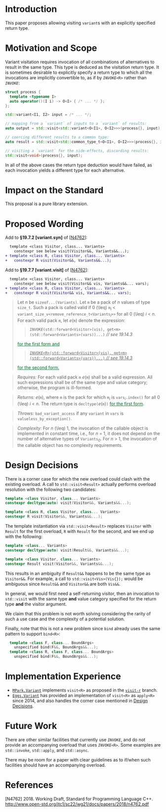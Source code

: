 # Introduction

This paper proposes allowing visiting `variant`s with an explicitly
specified return type.

# Motivation and Scope

Variant visitation requires invocation of all combinations of
alternatives to result in the same type. This type is deduced as the
visitation return type. It is sometimes desirable to explicitly specify
a return type to which all the invocations are implicitly convertible
to, as if by *`INVOKE`*`<R>` rather than *`INVOKE`*:

``` cpp
struct process {
  template <typename I>
  auto operator()(I i) -> O<I> { /* ... */ };
};

std::variant<I1, I2> input = /* ... */;

// mapping from a `variant` of inputs to a `variant` of results:
auto output = std::visit<std::variant<O<I1>, O<I2>>>(process{}, input);

// coercing different results to a common type:
auto result = std::visit<std::common_type_t<O<I1>, O<I2>>>(process{}, input);

// visiting a `variant` for the side-effects, discarding results:
std::visit<void>(process{}, input);
```

In all of the above cases the return type deduction would have failed,
as each invocation yields a different type for each alternative.

# Impact on the Standard

This proposal is a pure library extension.

# Proposed Wording

Add to **§19.7.2 \[variant.syn\]** of \[[N4762](#ref-N4762)\]:

``` diff
  template <class Visitor, class... Variants>
    constexpr see below visit(Visitor&&, Variants&&...);
+ template <class R, class Visitor, class... Variants>
+   constexpr R visit(Visitor&&, Variants&&...);
```

Add to **§19.7.7 \[variant.visit\]** of \[[N4762](#ref-N4762)\]:

``` diff
  template <class Visitor, class... Variants>
    constexpr see below visit(Visitor&& vis, Variants&&... vars);
+ template <class R, class Visitor, class... Variants>
+   constexpr R visit(Visitor&& vis, Variants&&... vars);
```

>  Let *n* be `sizeof...(Variants)`. Let `m` be a pack of *n* values of
> type `size_t`. Such a pack is called valid if 0 \(\leq\)
> `m`*<sub>i</sub>* \<
> `variant_size_v<remove_reference_t<Variants`*<sub>i</sub>*`>>` for all
> 0 \(\leq\) *i* \< *n*. For each valid pack `m`, let *e*(`m`) denote
> the expression:
> 
> > *`INVOKE`*`(std::forward<Visitor>(vis),
> > get<m>(std::forward<Variants>(vars))...)` *// see 19.14.3*
> 
> <div style="color: #006E29">
> 
> <div>
> 
> <span><ins>for the first form and</ins></span>
> 
> > <span><ins>*`INVOKE`*`<R>(std::forward<Visitor>(vis),
> > get<m>(std::forward<Variants>(vars))...)` *// see
> > 19.14.3*</ins></span>
> 
> <span><ins>for the second form.</ins></span>
> 
> </div>
> 
> </div>

>  *Requires:* For each valid pack `m` *e*(`m`) shall be a valid
> expression. All such expressions shall be of the same type and value
> category; otherwise, the program is ill-formed.

>  *Returns:* *e*(`m`), where `m` is the pack for which
> `m`*<sub>i</sub>* is `vars`*<sub>i</sub>*`.index()` for all 0 \(\leq\)
> *i* \< *n*. The return type is `decltype(`*e*(`m`)`)`
> <span style="color: #006E29"><span><ins>for the first
> form</ins></span></span>.

>  *Throws:* `bad_variant_access` if any `variant` in `vars` is
> `valueless_by_exception()`.

>  *Complexity:* For *n* \(\leq\) 1, the invocation of the callable
> object is implemented in constant time, i.e., for *n* = 1, it does not
> depend on the number of alternative types of `Variants`*<sub>0</sub>*.
> For *n* \> 1, the invocation of the callable object has no complexity
> requirements.

# Design Decisions

There is a corner case for which the new overload could clash with the
existing overload. A call to `std::visit<Result>` actually performs
overload resolution with the following two candidates:

``` cpp
template <class Visitor, class... Variants>
constexpr decltype(auto) visit(Visitor&&, Variants&&...);

template <class R, class Visitor, class... Variants>
constexpr R visit(Visitor&&, Variants&&...);
```

The template instantiation via `std::visit<Result>` replaces `Visitor`
with `Result` for the first overload, `R` with `Result` for the second,
and we end up with the following:

``` cpp
template <class... Variants>
constexpr decltype(auto) visit(Result&&, Variants&&...);

template <class Visitor, class... Variants>
constexpr Result visit(Visitor&&, Variants&&...);
```

This results in an ambiguity if `Result&&` happens to be the same type
as `Visitor&&`. For example, a call to `std::visit<Vis>(Vis{});` would
be ambiguous since `Result&&` and `Visitor&&` are both `Vis&&`.

In general, we would first need a self-returning visitor, then an
invocation to `std::visit` with the same type **and** value category
specified for the return type **and** the visitor argument.

We claim that this problem is not worth solving considering the rarity
of such a use case and the complexity of a potential solution.

Finally, note that this is not a new problem since `bind` already uses
the same pattern to support `bind<R>`:

``` cpp
  template <class F, class... BoundArgs>
    unspecified bind(F&&, BoundArgs&&...);
  template <class R, class F, class... BoundArgs>
    unspecified bind(F&&, BoundArgs&&...);
```

# Implementation Experience

  - [`MPark.Variant`](https://github.com/mpark/variant) implements
    `visit<R>` as proposed in the
    [`visit-r`](https://github.com/mpark/variant/tree/visit-r) branch.
  - [`Eggs.Variant`](https://github.com/eggs-cpp/variant) has provided
    an implementation of `visit<R>` as `apply<R>` since 2014, and also
    handles the corner case mentioned in [Design
    Decisions](#design-decisions).

# Future Work

There are other similar facilities that currently use *`INVOKE`*, and do
not provide an accompanying overload that uses *`INVOKE`*`<R>`. Some
examples are `std::invoke`, `std::apply`, and `std::async`.

There may be room for a paper with clear guidelines as to if/when such
facilities should have an accompanying overload.

# References

<div id="refs" class="references">

<div id="ref-N4762">

\[N4762\] 2018. Working Draft, Standard for Programming Language C++.   
<http://www.open-std.org/jtc1/sc22/wg21/docs/papers/2018/n4762.pdf>

</div>

</div>
